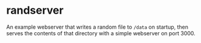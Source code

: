 # randserver

An example webserver that writes a random file to `/data` on startup, then serves the contents of that directory with a simple webserver on port 3000.
